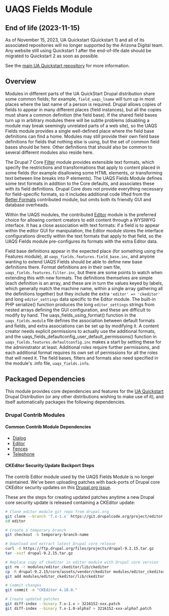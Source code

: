 # UAQS Fields Module

## End of life (2023-11-15)

As of November 15, 2023, UA Quickstart (Quickstart 1) and all of its associated repositories will no longer supported by the Arizona Digital team.  Any website still using Quickstart 1 after the end-of-life date should be migrated to Quickstart 2 as soon as possible.

See the [main UA Quickstart repository](https://bitbucket.org/ua_drupal/ua_quickstart/src/7.x-1.x/README.md) for more information.

## Overview

Modules in different parts of the UA QuickStart Drupal distribution share some common fields; for example, `field_uaqs_lname` will turn up in most places where the last name of a person is required. Drupal allows copies of fields to appear in many different places (field instances), but all the copies must share a common definition (the field base). If the shared field bases turn up in arbitrary modules there will be subtle problems (disabling a module may break seemingly unrelated parts of a web site), so the UAQS Fields module provides a single well-defined place where the field base definitions can find a home. Modules may still provide their own field base definitions for fields that nothing else is using, but the set of common field bases should be here. Other definitions that should also be common to several different modules also reside here.

The Drupal 7 Core [Filter](https://www.drupal.org/documentation/modules/filter) module provides extensible text formats, which specify the restrictions and transformations that apply to content placed in some fields (for example disallowing some HTML elements, or transforming text between line breaks into P elements). The UAQS Fields Module defines some text formats in addition to the Core defaults, and associates these with its field definitions. Drupal Core does not provide everything necessary for field-specific formats, so it includes additional code lifted from the [Better Formats](https://www.drupal.org/project/better_formats) contributed module, but omits both its friendly GUI and database overheads.

Within the UAQS modules, the contributed [Editor](https://www.drupal.org/project/editor) module is the preferred choice for allowing content creators to edit content through a WYSIWYG interface. It has a close association with text formats: if a field is to appear within the editor GUI for manipulation, the Editor module stores the interface configurations directly within the text formats that apply to that field, so the UAQS Fields module pre-configures its formats with the extra Editor data.

Field base definitions appear in the expected place (for something using the Features module), at `uaqs_fields.features.field_base.inc`, and anyone wanting to extend UAQS Fields should be able to define new base definitions there. Format definitions are in their own file, `uaqs_fields.features.filter.inc`, but there are some points to watch when extending this with new formats. The definitions themselves are simple (each definition is an array, and these are in turn the values keyed by labels, which generally match the machine name, within a single array gathering all the definitions together) but they include the extra `'editor' => 'ckeditor'` and long `editor_settings` data specific to the Editor module. The built-in PHP serialize() function produces the long `editor_settings` strings from nested arrays defining the GUI configuration, and these are difficult to modify by hand. The uaqs_fields_using_format() function in the `uaqs_fields.module` file defines the association between default formats and fields, and extra associations can be set up by modifying it. A content creator needs explicit permissions to actually use the additional formats, and the uaqs_fields_defaultconfig_user_default_permissions() function in `uaqs_fields.features.defaultconfig.inc` makes a start by setting these for the administrator at least. Additional roles require further permissions, and each additional format requires its own set of permissions for all the roles that will need it. The field bases, filters and formats also need specified in the module's .info file, `uaqs_fields.info`.

## Packaged Dependencies

This module provides core dependencies and features for the [UA Quickstart](https://bitbucket.org/ua_drupal/ua_quickstart) Drupal Distribution (or any other distributions wishing to make use of it), and itself automatically packages the following dependencies.

### Drupal Contrib Modules

#### Common Contrib Module Dependencies
- [Dialog](https://www.drupal.org/project/dialog)
- [Editor](https://www.drupal.org/project/editor)
- [Fences](https://www.drupal.org/project/fences)
- [Telephone](https://www.drupal.org/project/telephone)


#### CKEditor Security Update Backport Steps

The contrib Editor module used by the UAQS Fields Module is no longer
maintained. We've been uploading patches with back-ports of Drupal core CKEditor
security updates on this [Drupal.org issue](https://www.drupal.org/project/editor/issues/3216152).

These are the steps for creating updated patches anytime a new Drupal core
security update is released containing a CKEditor update:

```sh
# Clone editor module git repo from drupal.org
git clone --branch '7.x-1.x' https://git.drupalcode.org/project/editor.git
cd editor

# Create a temporary branch
git checkout -b temporary-branch-name

# Download and extract latest Drupal core release
curl -O https://ftp.drupal.org/files/projects/drupal-9.2.15.tar.gz
tar -xvzf drupal-9.2.15.tar.gz

# Replace copy of ckeditor in editor module with Drupal core version
git rm -r modules/editor_ckeditor/lib/ckeditor
cp -R drupal-9.2.15/core/assets/vendor/ckeditor modules/editor_ckeditor/lib/.
git add modules/editor_ckeditor/lib/ckeditor

# Commit changes
git commit -m "CKEditor 4.18.0."

# Create updated patches
git diff-index --binary 7.x-1.x > 3216152-xxx.patch
git diff-index --binary 7.x-1.0-alpha7 > 3216152-xxx-alpha7.patch
```
